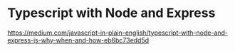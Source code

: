 # Typescript with Node and Express
https://medium.com/javascript-in-plain-english/typescript-with-node-and-express-js-why-when-and-how-eb6bc73edd5d
